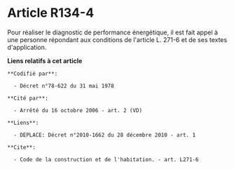 # Article R134-4

Pour réaliser le diagnostic de performance énergétique, il est fait appel à une personne répondant aux conditions de
l'article L. 271-6 et de ses textes d'application.

**Liens relatifs à cet article**

	**Codifié par**:

	  - Décret n°78-622 du 31 mai 1978

	**Cité par**:

	  - Arrêté du 16 octobre 2006 - art. 2 (VD)

	**Liens**:

	  - DEPLACE: Décret n°2010-1662 du 28 décembre 2010 - art. 1

	**Cite**:

	  - Code de la construction et de l'habitation. - art. L271-6
